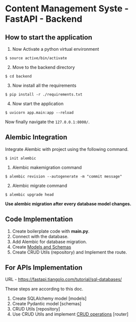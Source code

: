 # Content Management Syste - FastAPI - Backend

## How to start the application

1. Now Activate a python virtual environment
```
$ source active/bin/activate
```

2. Move to the backend directory
```
$ cd backend
```

3. Now install all the requirements
```
$ pip install -r ./requirements.txt
```

4. Now start the application
```
$ uvicorn app.main:app --reload
```

Now finally navigate the ```127.0.0.1:8000/```.

## Alembic Integration

Integrate Alembic with project using the following command. <br />
```
$ init alembic
```

1. Alembic makemigration command
```
$ alembic revision --autogenerate -m "commit message"
```

2. Alembic migrate command
```
$ alembic upgrade head
```

**Use alembic migration after every database model changes.**

## Code Implementation
1. Create boilerplate code with **main.py**.
2. Connect with the database.
3. Add Alembic for database migration.
4. Create [Models and Schemas](#for-aPIs-implementation)
5. Create CRUD Utils (repository) and Implement the route.

## For APIs Implementation

URL - https://fastapi.tiangolo.com/tutorial/sql-databases/

These steps are according to this doc.

1. Create SQLAlchemy model [models]
2. Create Pydantic model [schemas]
3. CRUD Utils [repository]
4. Use CRUD Utils and implement [CRUD operations](https://fastapi.tiangolo.com/tutorial/sql-databases/#create-data) [router]
